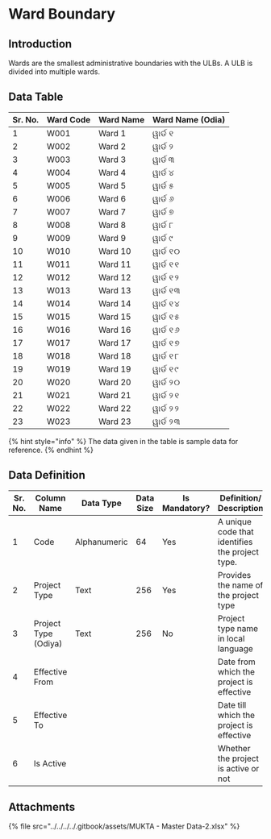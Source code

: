# Ward Boundary

## Introduction

Wards are the smallest administrative boundaries with the ULBs. A ULB is divided into multiple wards.

## Data Table

| Sr. No. | Ward Code | Ward Name | Ward Name (Odia) |
| ------- | --------- | --------- | ---------------- |
| 1       | W001      | Ward 1    | ୱାର୍ଡ ୧          |
| 2       | W002      | Ward 2    | ୱାର୍ଡ ୨          |
| 3       | W003      | Ward 3    | ୱାର୍ଡ ୩          |
| 4       | W004      | Ward 4    | ୱାର୍ଡ ୪          |
| 5       | W005      | Ward 5    | ୱାର୍ଡ ୫          |
| 6       | W006      | Ward 6    | ୱାର୍ଡ ୬          |
| 7       | W007      | Ward 7    | ୱାର୍ଡ ୭          |
| 8       | W008      | Ward 8    | ୱାର୍ଡ ୮          |
| 9       | W009      | Ward 9    | ୱାର୍ଡ ୯          |
| 10      | W010      | Ward 10   | ୱାର୍ଡ ୧୦         |
| 11      | W011      | Ward 11   | ୱାର୍ଡ ୧୧         |
| 12      | W012      | Ward 12   | ୱାର୍ଡ ୧୨         |
| 13      | W013      | Ward 13   | ୱାର୍ଡ ୧୩         |
| 14      | W014      | Ward 14   | ୱାର୍ଡ ୧୪         |
| 15      | W015      | Ward 15   | ୱାର୍ଡ ୧୫         |
| 16      | W016      | Ward 16   | ୱାର୍ଡ ୧୬         |
| 17      | W017      | Ward 17   | ୱାର୍ଡ ୧୭         |
| 18      | W018      | Ward 18   | ୱାର୍ଡ ୧୮         |
| 19      | W019      | Ward 19   | ୱାର୍ଡ ୧୯         |
| 20      | W020      | Ward 20   | ୱାର୍ଡ ୨୦         |
| 21      | W021      | Ward 21   | ୱାର୍ଡ ୨୧         |
| 22      | W022      | Ward 22   | ୱାର୍ଡ ୨୨         |
| 23      | W023      | Ward 23   | ୱାର୍ଡ ୨୩         |

{% hint style="info" %}
The data given in the table is sample data for reference.
{% endhint %}

## Data Definition

<table><thead><tr><th width="97">Sr. No.</th><th>Column Name</th><th>Data Type</th><th>Data Size</th><th>Is Mandatory?</th><th>Definition/ Description</th></tr></thead><tbody><tr><td>1</td><td>Code</td><td>Alphanumeric</td><td>64</td><td>Yes</td><td>A unique code that identifies the project type.</td></tr><tr><td>2</td><td>Project Type</td><td>Text</td><td>256</td><td>Yes</td><td>Provides the name of the project type </td></tr><tr><td>3</td><td>Project Type (Odiya)</td><td>Text</td><td>256</td><td>No</td><td>Project type name in local language</td></tr><tr><td>4</td><td>Effective From</td><td></td><td></td><td></td><td>Date from which the project is effective</td></tr><tr><td>5</td><td>Effective To</td><td></td><td></td><td></td><td>Date till which the project is effective</td></tr><tr><td>6</td><td>Is Active</td><td></td><td></td><td></td><td>Whether the project is active or not</td></tr></tbody></table>

## Attachments

{% file src="../../../../.gitbook/assets/MUKTA - Master Data-2.xlsx" %}
